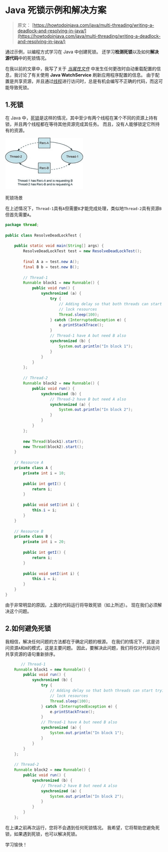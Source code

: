 # Java 死锁示例和解决方案

> 原文： [https://howtodoinjava.com/java/multi-threading/writing-a-deadlock-and-resolving-in-java/](https://howtodoinjava.com/java/multi-threading/writing-a-deadlock-and-resolving-in-java/)

通过示例，以编程方式学习在 Java 中创建死锁。 还学习**检测死锁**以及如何**解决源代码**中的死锁情况。

在我以前的文章中，我写了关于 *[当属性文件](//howtodoinjava.com/java-7/auto-reload-of-configuration-when-any-change-happen/ "Auto reload of configuration when any change happen")* 中发生任何更改时自动重载配置的信息，我讨论了有关使用 **Java WatchService** 刷新应用程序配置的信息。 由于配置是共享资源，并且通过[线程](https://docs.oracle.com/javase/6/docs/api/java/lang/Thread.html "Java Thread class")进行访问时，总是有机会编写不正确的代码，而这可能导致死锁。

## 1.死锁

在 Java 中，[死锁](https://en.wikipedia.org/wiki/Deadlock)是这样的情况，其中至少有两个线程在某个不同的资源上持有锁，并且两个线程都在等待其他资源完成其任务。 而且，没有人能够锁定它所持有的资源。

![deadlock scenario](img/303f44c1bcd61ac6ab372be2ec5f90dc.png)

死锁场景

在上述情况下，`Thread-1`具有`A`但需要`B`才能完成处理，类似地`Thread-2`具有资源`B`但首先需要`A`。

```java
package thread;

public class ResolveDeadLockTest {

	public static void main(String[] args) {
		ResolveDeadLockTest test = new ResolveDeadLockTest();

		final A a = test.new A();
		final B b = test.new B();

		// Thread-1
		Runnable block1 = new Runnable() {
			public void run() {
				synchronized (a) {
					try {
						// Adding delay so that both threads can start trying to
						// lock resources
						Thread.sleep(100);
					} catch (InterruptedException e) {
						e.printStackTrace();
					}
					// Thread-1 have A but need B also
					synchronized (b) {
						System.out.println("In block 1");
					}
				}
			}
		};

		// Thread-2
		Runnable block2 = new Runnable() {
			public void run() {
				synchronized (b) {
					// Thread-2 have B but need A also
					synchronized (a) {
						System.out.println("In block 2");
					}
				}
			}
		};

		new Thread(block1).start();
		new Thread(block2).start();
	}

	// Resource A
	private class A {
		private int i = 10;

		public int getI() {
			return i;
		}

		public void setI(int i) {
			this.i = i;
		}
	}

	// Resource B
	private class B {
		private int i = 20;

		public int getI() {
			return i;
		}

		public void setI(int i) {
			this.i = i;
		}
	}
}

```

由于非常明显的原因，上面的代码运行将导致死锁（如上所述）。 现在我们必须解决这个问题。

## 2.如何避免死锁

我相信，解决任何问题的方法都在于确定问题的根源。 在我们的情况下，这是访问资源`A`和`B`的模式，这是主要问题。 因此，要解决此问题，我们将仅对代码访问共享资源的语句重新排序。

```java
       // Thread-1
	Runnable block1 = new Runnable() {
		public void run() {
			synchronized (b) {
				try {
					// Adding delay so that both threads can start trying to
					// lock resources
					Thread.sleep(100);
				} catch (InterruptedException e) {
					e.printStackTrace();
				}
				// Thread-1 have A but need B also
				synchronized (a) {
					System.out.println("In block 1");
				}
			}
		}
	};

	// Thread-2
	Runnable block2 = new Runnable() {
		public void run() {
			synchronized (b) {
				// Thread-2 have B but need A also
				synchronized (a) {
					System.out.println("In block 2");
				}
			}
		}
	};

```

在上课之前再次运行，您将不会遇到任何死锁情况。 我希望，它将帮助您避免死锁，如果遇到死锁，也可以解决死锁。

学习愉快！